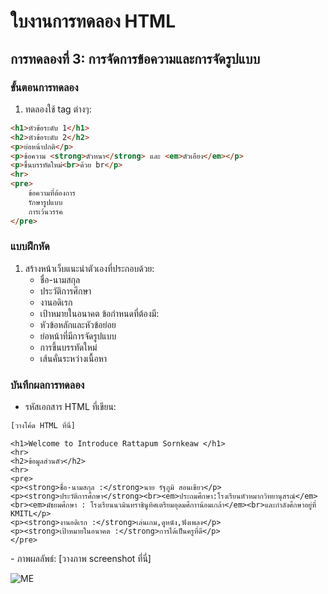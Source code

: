 # ใบงานการทดลอง HTML
 
## การทดลองที่ 3: การจัดการข้อความและการจัดรูปแบบ
### ขั้นตอนการทดลอง
1. ทดลองใช้ tag ต่างๆ:
```html
<h1>หัวข้อระดับ 1</h1>
<h2>หัวข้อระดับ 2</h2>
<p>ย่อหน้าปกติ</p>
<p>ข้อความ <strong>ตัวหนา</strong> และ <em>ตัวเอียง</em></p>
<p>ขึ้นบรรทัดใหม่<br>ด้วย br</p>
<hr>
<pre>
    ข้อความที่ต้องการ
    รักษารูปแบบ
    การเว้นวรรค
</pre>
```

### แบบฝึกหัด
1. สร้างหน้าเว็บแนะนำตัวเองที่ประกอบด้วย:
   - ชื่อ-นามสกุล
   - ประวัติการศึกษา
   - งานอดิเรก
   - เป้าหมายในอนาคต
 ข้อกำหนดที่ต้องมี:
   - หัวข้อหลักและหัวข้อย่อย
   - ย่อหน้าที่มีการจัดรูปแบบ
   - การขึ้นบรรทัดใหม่
   - เส้นคั่นระหว่างเนื้อหา
### บันทึกผลการทดลอง
- รหัสเอกสาร HTML ที่เขียน:
```ME.html
[วางโค้ด HTML ที่นี่]
```
<!DOCTYPE html>
<html>
<head>
    <title> แนะนำตัวเอง</title>
</head>
<body>

    <h1>Welcome to Introduce Rattapum Sornkeaw </h1>
    <hr>
    <h2>ข้อมูลส่วนตัว</h2>
    <hr>
    <pre>
    <p><strong>ชื่อ-นามสกุล :</strong>นาย รัฐภูมิ สอนเขียว</p>
    <p><strong>ประวัติการศึกษา</strong><br><em>ประถมศึกษา:โรงเรียนหัวหมากวิทยานุสรณ์</em><br><em>มัธยมศึกษา : โรงเรียนนวมินทราชินูทิศเตรียมอุดมศึกาาน้อมเกล้า</em><br>และกำลังศึกษาอยู่ที่ KMITL</p> 
    <p><strong>งานอดิเรก :</strong>เล่นเกม,ดูหนัง,ฟังเพลง</p>
    <p><strong>เป้าหมายในอนาคต :</strong>การได้เป็นครูที่ดี</p>
    </pre>

</body>
</html>
- ภาพผลลัพธ์:
[วางภาพ screenshot ที่นี่]

![ME](https://github.com/user-attachments/assets/6da02c91-1b09-4407-8f61-fe04d254972b)

